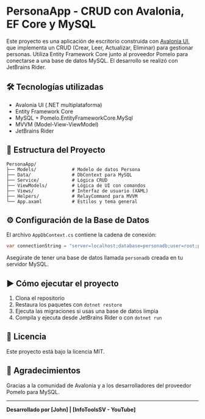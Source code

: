 # PersonaApp - CRUD con Avalonia, EF Core y MySQL

Este proyecto es una aplicación de escritorio construida con [Avalonia UI](https://avaloniaui.net/), que implementa un CRUD (Crear, Leer, Actualizar, Eliminar) para gestionar personas. Utiliza Entity Framework Core junto al proveedor Pomelo para conectarse a una base de datos MySQL. El desarrollo se realizó con JetBrains Rider.

## 🛠 Tecnologías utilizadas

- Avalonia UI (.NET multiplataforma)
- Entity Framework Core
- MySQL + Pomelo.EntityFrameworkCore.MySql
- MVVM (Model-View-ViewModel)
- JetBrains Rider

## 📂 Estructura del Proyecto

```
PersonaApp/
├── Models/             # Modelo de datos Persona
├── Data/               # DbContext para MySQL
├── Service/            # Lógica CRUD
├── ViewModels/         # Lógica de UI con comandos
├── Views/              # Interfaz de usuario (XAML)
├── Helpers/            # RelayCommand para MVVM
└── App.axaml           # Estilos y tema general
```

## ⚙️ Configuración de la Base de Datos

El archivo `AppDbContext.cs` contiene la cadena de conexión:

```csharp
var connectionString = "server=localhost;database=personadb;user=root;password=123John@";
```

Asegúrate de tener una base de datos llamada `personadb` creada en tu servidor MySQL.

## ▶️ Cómo ejecutar el proyecto

1. Clona el repositorio
2. Restaura los paquetes con `dotnet restore`
3. Ejecuta las migraciones si usas una base de datos limpia
4. Compila y ejecuta desde JetBrains Rider o con `dotnet run`

## 📄 Licencia

Este proyecto está bajo la licencia MIT.

## 🙌 Agradecimientos

Gracias a la comunidad de Avalonia y a los desarrolladores del proveedor Pomelo para MySQL.

---

**Desarrollado por [John] | [InfoToolsSV - YouTube]**
